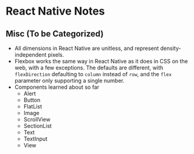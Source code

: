 # React Native Notes


## Misc (To be Categorized)

* All dimensions in React Native are unitless, and represent density-independent
  pixels.
* Flexbox works the same way in React Native as it does in CSS on the web, with a
  few exceptions.  The defaults are different, with `flexDirection` defaulting to
  `column` instead of `row`, and the `flex` parameter only supporting a single
  number.
* Components learned about so far
  + Alert
  + Button
  + FlatList
  + Image
  + ScrollView
  + SectionList
  + Text
  + TextInput
  + View
